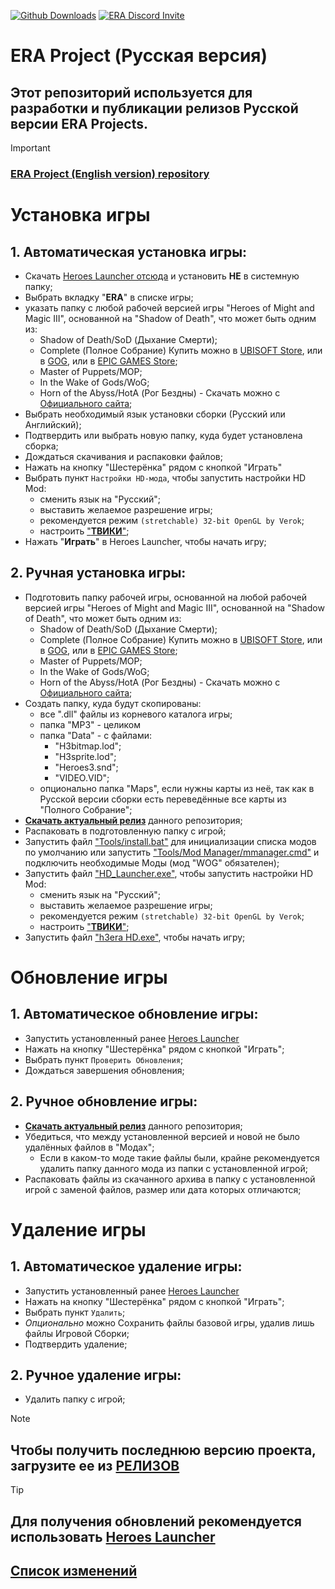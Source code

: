 [![Github Downloads](https://img.shields.io/github/downloads/ERA-Projects/era-project-rus/total)](https://github.com/ERA-Projects/era-project-rus/releases)
[![ERA Discord Invite](https://img.shields.io/discord/665742159307341827?color=%237289DA&label=chat&logo=discord&logoColor=white)](https://discord.gg/bvfJGZe)

# ERA Project (Русская версия)
## Этот репозиторий используется для разработки и публикации релизов **Русской версии** ERA Projects.
> [!IMPORTANT]
> ### [ERA Project (English version) repository](https://github.com/ERA-Projects/era-project-eng)


# Установка игры
## 1. Автоматическая установка игры:
- Скачать [Heroes Launcher отсюда](https://github.com/HeroesLauncher/heroeslauncher/releases) и установить **НЕ** в системную папку;
- Выбрать вкладку "**ERA**" в списке игры;
- указать папку с любой рабочей версией игры "Heroes of Might and Magic III", основанной на "Shadow of Death", что может быть одним из:
    - Shadow of Death/SoD (Дыхание Смерти);
    - Complete (Полное Собрание) Купить можно в [UBISOFT Store](https://store.ubisoft.com/us/heroes-of-might-and-magic-3--complete/575ffd9ba3be1633568b4d8c.html), или в [GOG](https://www.gog.com/en/game/heroes_of_might_and_magic_3_complete_edition), или в [EPIC GAMES Store](https://store.epicgames.com/en-US/p/might-and-magic-heroes-3);
    - Master of Puppets/MOP;
    - In the Wake of Gods/WoG;
    - Horn of the Abyss/HotA (Рог Бездны) - Скачать можно с [Официального сайта](https://h3hota.com/ru/download);
- Выбрать необходимый язык установки сборки (Русский или Английский);
- Подтвердить или выбрать новую папку, куда будет установлена сборка;
- Дождаться скачивания и распаковки файлов;
- Нажать на кнопку "Шестерёнка" рядом с кнопкой "Играть"
- Выбрать пункт ``Настройки HD-мода``, чтобы запустить настройки HD Mod:
    - сменить язык на "Русский";
    - выставить желаемое разрешение игры;
    - рекомендуется режим ``(stretchable) 32-bit OpenGL by Verok``;
    - настроить ["**ТВИКИ**"](https://sites.google.com/site/heroes3hd/rus/%D1%82%D0%B2%D0%B8%D0%BA%D0%B8);
- Нажать "**Играть**" в Heroes Launcher, чтобы начать игру;

## 2. Ручная установка игры:
- Подготовить папку рабочей игры, основанной на любой рабочей версией игры "Heroes of Might and Magic III", основанной на "Shadow of Death", что может быть одним из:
    - Shadow of Death/SoD (Дыхание Смерти);
    - Complete (Полное Собрание) Купить можно в [UBISOFT Store](https://store.ubisoft.com/us/heroes-of-might-and-magic-3--complete/575ffd9ba3be1633568b4d8c.html), или в [GOG](https://www.gog.com/en/game/heroes_of_might_and_magic_3_complete_edition), или в [EPIC GAMES Store](https://store.epicgames.com/en-US/p/might-and-magic-heroes-3);
    - Master of Puppets/MOP;
    - In the Wake of Gods/WoG;
    - Horn of the Abyss/HotA (Рог Бездны) - Скачать можно с [Официального сайта](https://h3hota.com/ru/download);
- Создать папку, куда будут скопированы:
    - все ".dll" файлы из корневого каталога игры;
    - папка "MP3" - целиком
    - папка "Data" - с файлами:
      - "H3bitmap.lod";
      - "H3sprite.lod";
      - "Heroes3.snd";
      - "VIDEO.VID";
    - опционально папка "Maps", если нужны карты из неё, так как в Русской версии сборки есть переведённые все карты из "Полного Собрание";
- [**Скачать актуальный релиз**](https://github.com/ERA-Projects/era-project-rus/releases/latest) данного репозитория;
- Распаковать в подготовленную папку с игрой;
- Запустить файл ["Tools/install.bat"](Tools/install.bat) для инициализации списка модов по умолчанию или запустить ["Tools/Mod Manager/mmanager.cmd"](Tools/Mod%20Manager/mmanager.cmd) и подключить необходимые Моды (мод "WOG" обязателен);
- Запустить файл ["HD_Launcher.exe"](HD_Launcher.exe), чтобы запустить настройки HD Mod:
    - сменить язык на "Русский";
    - выставить желаемое разрешение игры;
    - рекомендуется режим ``(stretchable) 32-bit OpenGL by Verok``;
    - настроить ["**ТВИКИ**"](https://sites.google.com/site/heroes3hd/rus/%D1%82%D0%B2%D0%B8%D0%BA%D0%B8);
- Запустить файл ["h3era HD.exe"](h3era%20HD.exe), чтобы начать игру;

# Обновление игры
## 1. Автоматическое обновление игры:
- Запустить установленный ранее [Heroes Launcher](https://github.com/HeroesLauncher/heroeslauncher/releases)
- Нажать на кнопку "Шестерёнка" рядом с кнопкой "Играть";
- Выбрать пункт ``Проверить Обновления``;
- Дождаться завершения обновления;

## 2. Ручное обновление игры:
- [**Скачать актуальный релиз**](https://github.com/ERA-Projects/era-project-rus/releases/latest) данного репозитория;
- Убедиться, что между установленной версией и новой не было удалённых файлов в "Модах";
	- Если в каком-то моде такие файлы были, крайне рекомендуется удалить папку данного мода из папки с установленной игрой;
- Распаковать файлы из скачанного архива в папку с установленной игрой с заменой файлов, размер или дата которых отличаются;

# Удаление игры
## 1. Автоматическое удаление игры:
- Запустить установленный ранее [Heroes Launcher](https://github.com/HeroesLauncher/heroeslauncher/releases)
- Нажать на кнопку "Шестерёнка" рядом с кнопкой "Играть";
- Выбрать пункт ``Удалить``;
- *Опционально* можно Сохранить файлы базовой игры, удалив лишь файлы Игровой Сборки;
- Подтвердить удаление;

## 2. Ручное удаление игры:
- Удалить папку с игрой;

> [!NOTE]
> ## Чтобы получить последнюю версию проекта, загрузите ее из [РЕЛИЗОВ](https://github.com/ERA-Projects/era-project-rus/releases/latest)

> [!TIP]
> ## Для получения обновлений рекомендуется использовать [Heroes Launcher](https://github.com/HeroesLauncher/heroeslauncher/releases)
> ## [Список изменений](https://github.com/ERA-Projects/era-project-rus/blob/main/CHANGELOG.md)
> 
